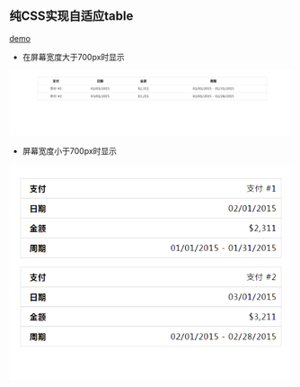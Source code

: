 ## 纯CSS实现自适应table

[demo](http://pramper.github.io/Demos/ResponsiveTable/)

- 在屏幕宽度大于700px时显示

<img src="images/1.png"/>

- 屏幕宽度小于700px时显示

<img src="images/2.png"/>